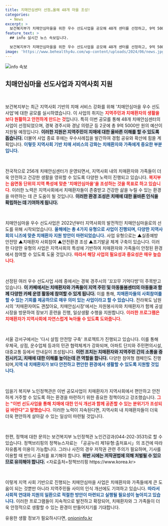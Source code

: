 ```yaml
---
title: 치매안심센터 선정…올해 48개 마을 조성!
categories:
  - News
excerpt: >
  보건복지부가 치매안심마을을 위한 우수 선도사업을 공모해 48개 센터를 선정하고, 9억 5000만 원을 지원합니다. 경주 꼬꼬무 기억다방 등 다양한 사업으로 치매환자의 안전한 사회 참여를 도모합니다!
feature_text: >
  ## info 실시간 뉴스 속보입니다.

  보건복지부가 치매안심마을을 위한 우수 선도사업을 공모해 48개 센터를 선정하고, 9억 5000만 원을 지원합니다. 경주 꼬꼬무 기억다방 등 다양한 사업으로 치매환자의 안전한 사회 참여를 도모합니다!
image: 'https://www.behealthy4u.com/wp-content/uploads/2024/06/news.jpg'
---
```


<p><img src="https://www.behealthy4u.com/wp-content/uploads/2024/06/news.jpg" alt="info 속보" /></p>

<h2 data-ke-size="size26">치매안심마을 선도사업과 지역사회 지원</h2>

<p data-ke-size="size16">&nbsp;</p>

<p>보건복지부는 최근 지역사회 기반의 치매 서비스 강화를 위해 '치매안심마을 우수 선도사업'에 대한 공모를 실시하였습니다.  이 사업의 취지는 <b><span style="color: #ee2323;">지역주민과 치매환자의 생활을 보다 원활하고 안전하게 만드는 것</span></b>입니다. 특히 이번 공모를 통해 48개 치매안심센터의 사업이 선정되었으며, 경북 경주시와 경남 의령군 등 2곳에 총 9억 5000만 원의 예산이 지원될 예정입니다. <b><span style="background-color: #21538527;">이러한 지원은 지역주민이 치매에 대한 올바른 이해를 할 수 있도록 돕습니다.</span></b> 더불어 사업 종료 후에는 우수사례집을 발간하여 경험 공유와 확산에 힘쓸 계획입니다. <b><span style="color: #1a5490;">이렇듯 지역사회 기반 치매 서비스의 강화는 치매환자와 가족에게 중요한 부분입니다.</span></b></p>

<p data-ke-size="size16">&nbsp;</p>

<p>전국적으로 256개 치매안심센터가 운영되면서, 지역사회 내의 치매환자와 가족들이 더욱 안전하고 건강한 생활을 영위할 수 있도록 다양한 노력이 진행되고 있습니다. <b><span style="color: #ee2323;">복지부는 읍면동 단위의 지역 특성에 맞춘 '치매안심마을'을 조성하는 것을 목표로 하고 있습니다.</span></b> 이러한 노력은 지역사회에서 치매환자들이 존중받고 건강한 삶을 누릴 수 있는 환경을 마련하는 데 큰 도움이 될 것입니다. <b><span style="background-color: #21538527;">이러한 환경 조성은 치매에 대한 올바른 인식을 확립하는 데 기여하게 됩니다.</span></b></p>

<p data-ke-size="size16">&nbsp;</p>

<p>치매안심마을 우수 선도사업은 2022년부터 지역사회의 발전적인 치매안심마을로의 선도를 위해 시작되었습니다. <b><span style="color: #1a5490;">올해에는 총 4가지 유형으로 사업이 진행되며, 다양한 지역사회의 니즈에 맞춘 치매환자 지원 방안이 마련되었습니다.</span></b> 사업 유형으로는 ▲실종예방 안전망 ▲치매환자 사회참여 ▲안전환경 조성 ▲조기발굴 체계 구축이 있습니다. 이러한 다양한 유형의 사업은 지역사회의 특성에 기반하여 치매환자와 가족들이 안정된 환경에서 참여할 수 있도록 도울 것입니다. <b><span style="color: #ee2323;">따라서 해당 사업의 필요성과 중요성은 매우 높습니다.</span></b></p>

<p data-ke-size="size16">&nbsp;</p>

<p>선정된 여러 우수 선도사업 사례 중에서는 경북 경주시의 '꼬꼬무 기억다방'이 주목받고 있습니다. <b><span style="background-color: #21538527;">이 카페에서는 치매환자와 가족들이 지역 주민 및 아동돌봄센터의 아동들과 함께 다양한 카페 운영 활동에 참여할 수 있게 됩니다.</span></b> 이를 통해, <b><span style="color: #1a5490;">치매환자들의 사회참여를 할 수 있는 기회를 제공하므로 매우 의미 있는 사업이라고 할 수 있습니다.</span></b> 전라북도 남원시의 '치매환자여도 괜찮아요, 치매안심시장'에서는 자원봉사자와 치매환자가 함께 공설시장을 방문하여 장보기 훈련을 진행, 일상생활 수행을 지원합니다. <b><span style="color: #ee2323;">이러한 프로그램은 치매환자가 지역사회에 자연스럽게 녹아들 수 있도록 도와줍니다.</span></b></p>

<p data-ke-size="size16">&nbsp;</p>

<p>서울 강서구에서는 '다시 살핌 안전망 구축' 프로젝트가 진행되고 있습니다. 이를 통해 우체국, 상점, 운수업체 등과의 민관 협력체계가 강화되며, 아파트 단지와 주민편의시설, 대중교통 등에서 안내길이 조성됩니다. <b><span style="background-color: #21538527;">이런 조치는 치매환자와 지역주민 간의 소통을 증진시키고, 치매에 대한 이해를 높이는데 큰 역할을 합니다.</span></b> 다양한 참여형 캠페인도 진행되며,<b><span style="color: #1a5490;">지역 내 치매환자가 보다 안전하고 편안한 환경에서 생활할 수 있도록 지원할 것입니다.</span></b></p>

<p data-ke-size="size16">&nbsp;</p>

<p>임을기 복지부 노인정책관은 이번 공모사업이 치매환자가 지역사회에서 편안하고 안전하게 거주할 수 있도록 하는 환경을 마련하기 위한 중요한 정책이라고 강조했습니다. <b><span style="color: #ee2323;">그는 "이번 선도사업을 통해 치매에 대한 인식 개선과 함께 공존할 수 있는 분위기가 조성되길 바란다"고 말했습니다.</span></b> 이러한 노력이 지속된다면, 지역사회 내 치매환자들이 더욱 더욱 편안하게 살아갈 수 있는 일상이 마련될 것입니다. </p>

<p data-ke-size="size16">&nbsp;</p>

<p>한편, 정책에 대한 문의는 보건복지부 노인정책관 노인건강과(044-202-3531)로 할 수 있습니다. 정책브리핑의 정책뉴스자료는 「공공누리 제1유형:출처표시」의 조건에 따라 자유롭게 이용이 가능합니다. 그러나 사진의 경우 저작권 관련 주의가 필요하며, 기사를 이용할 때 반드시 출처를 표기해야 합니다. <b><span style="background-color: #21538527;">위반 시에는 저작권법에 의해 처벌될 수 있으므로 유의해야 합니다.</span></b> &lt;자료출처=정책브리핑 https://www.korea.kr></p>

<p data-ke-size="size16">&nbsp;</p>

<p>이렇게 지역 사회 기반으로 진행되는 치매안심마을 사업은 치매환자와 가족들에게 큰 도움이 되는 것뿐만 아니라 지역주민들 사이의 인식 개선에도 기여하고 있습니다. <b><span style="color: #1a5490;">따라서 사회적 연대와 지원의 일환으로 적절한 방안이 마련되고 실행될 필요성이 높아지고 있습니다.</span></b> 이러한 프로그램들이 지속적으로 발전하고 확장되어, 치매환자와 그 가족들이 더욱 안정적으로 생활할 수 있는 환경이 만들어지기를 기대합니다.</p>
유용한 생활 정보가 필요하시다면, <a href="https://onioninfo.kr" rel="dofollow">onioninfo.kr</a>


